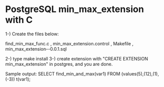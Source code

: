 # PostgreSQL min_max_extension with C #
1-) Create the files below:

find_min_max_func.c ,
min_max_extension.control ,
Makefile ,
min_max_extension--0.0.1.sql 

2-) type make install
3-) create extension with "CREATE EXTENSION min_max_extension" in postgres, and you are done.

Sample output: SELECT find_min_and_max(var1) FROM (values(5),(12),(1),(-3)) t(var1);
